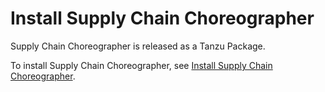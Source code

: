 # Install Supply Chain Choreographer

Supply Chain Choreographer is released as a Tanzu Package.

To install Supply Chain Choreographer, see [Install Supply Chain Choreographer](../install-components.md#install-scc).
